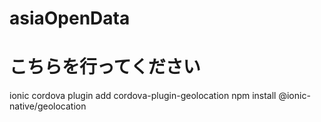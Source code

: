 # asiaOpenData

# こちらを行ってください
ionic cordova plugin add cordova-plugin-geolocation
npm install @ionic-native/geolocation


